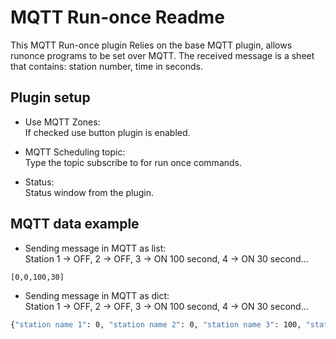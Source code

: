 MQTT Run-once Readme
====

This MQTT Run-once plugin Relies on the base MQTT plugin, allows runonce programs to be set over MQTT. The received message is a sheet that contains: station number, time in seconds. 

Plugin setup
-----------

* Use MQTT Zones:  
If checked use button plugin is enabled.

* MQTT Scheduling topic:  
Type the topic subscribe to for run once commands.

* Status:  
Status window from the plugin.


MQTT data example
-----------

* Sending message in MQTT as list:  
  Station 1 -> OFF, 2 -> OFF, 3 -> ON 100 second, 4 -> ON 30 second...  
```bash
[0,0,100,30]    
``` 

* Sending message in MQTT as dict:  
  Station 1 -> OFF, 2 -> OFF, 3 -> ON 100 second, 4 -> ON 30 second...  
```bash
{"station name 1": 0, "station name 2": 0, "station name 3": 100, "station name 4": 30}  
```  
